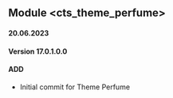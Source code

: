 ## Module <cts_theme_perfume>

#### 20.06.2023
#### Version 17.0.1.0.0
#### ADD
- Initial commit for Theme Perfume